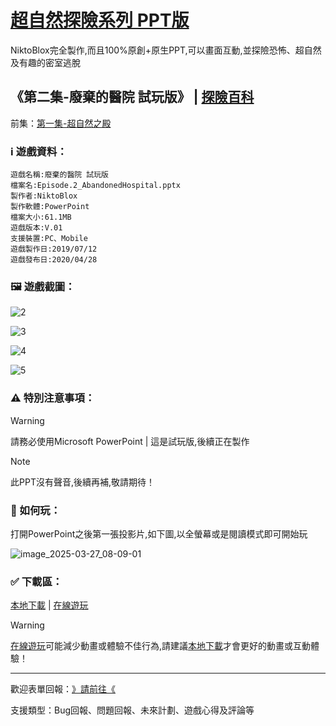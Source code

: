 # [超自然探險系列 PPT版](https://github.com/NiktoBlox/Supernatural-Exploration-Series)
NiktoBlox完全製作,而且100%原創+原生PPT,可以畫面互動,並探險恐怖、超自然及有趣的密室逃脫
## 《第二集-廢棄的醫院 試玩版》 | [探險百科](https://github.com/NiktoBlox/Episode-2-Abandoned-Hospital/wiki)
前集：[第一集-超自然之殿](https://github.com/NiktoBlox/Episode-1-Supernatural-Palace/tree/main)
### :information_source:	 遊戲資料：
```
遊戲名稱:廢棄的醫院 試玩版
檔案名:Episode.2_AbandonedHospital.pptx
製作者:NiktoBlox
製作軟體:PowerPoint
檔案大小:61.1MB
遊戲版本:V.01
支援裝置:PC、Mobile
遊戲製作日:2019/07/12
遊戲發布日:2020/04/28
```
### :framed_picture:	 遊戲截圖：
![2](https://github.com/user-attachments/assets/0f953378-6aa5-4528-a8dd-a34764ccbaed)
  
![3](https://github.com/user-attachments/assets/1b225fc2-7ddf-4e6d-8e47-5f38eda3c3ca)

![4](https://github.com/user-attachments/assets/256feec4-01c5-460f-a2c7-9adb8f5ff333)

![5](https://github.com/user-attachments/assets/0351aa19-725c-4e73-8d53-03494ec0bde5)

### :warning:	 特別注意事項：
> [!WARNING]
> 請務必使用Microsoft PowerPoint | 這是試玩版,後續正在製作

> [!NOTE]
> 此PPT沒有聲音,後續再補,敬請期待！

### :thinking:  如何玩：
打開PowerPoint之後第一張投影片,如下圖,以全螢幕或是閱讀模式即可開始玩

![image_2025-03-27_08-09-01](https://github.com/user-attachments/assets/bc7ba115-c577-41a9-bda7-6dff4fcf31c4)


### :white_check_mark: 下載區：
[本地下載](https://github.com/NiktoBlox/Episode-2-Abandoned-Hospital/releases/download/%E7%99%BC%E8%A1%8C%E7%89%88/Episode.2_AbandonedHospital.pptx) | [在線遊玩](https://1drv.ms/p/c/87252f879fec2d81/EddEHJEIhypJvGtEr4KDYmIBA4yY2-eTaCHchiaCKv4Veg?e=dgZoWW)
> [!WARNING]
> [在線遊玩](https://1drv.ms/p/c/87252f879fec2d81/EddEHJEIhypJvGtEr4KDYmIBA4yY2-eTaCHchiaCKv4Veg?e=dgZoWW)可能減少動畫或體驗不佳行為,請建議[本地下載](https://github.com/NiktoBlox/Episode-2-Abandoned-Hospital/releases/download/%E7%99%BC%E8%A1%8C%E7%89%88/Episode.2_AbandonedHospital.pptx)才會更好的動畫或互動體驗！
***
歡迎表單回報：[》請前往《](https://github.com/NiktoBlox/Supernatural-Exploration-Series/issues)

支援類型：Bug回報、問題回報、未來計劃、遊戲心得及評論等
